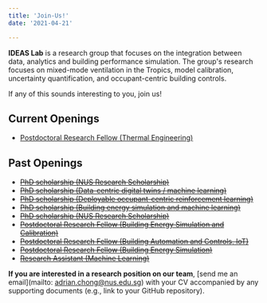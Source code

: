 ```yaml
---
title: 'Join-Us!'
date: '2021-04-21'

---
```




**IDEAS Lab** is a research group that focuses on the integration between data, analytics and building performance simulation. The group's research focuses on mixed-mode ventilation in the Tropics, model calibration, uncertainty quantification, and occupant-centric building controls. 

If any of this sounds interesting to you, join us!

## Current Openings 
- [Postdoctoral Research Fellow (Thermal Engineering)](./2025_NUS_Local_Cooling_RF.pdf)

## Past Openings
- [~~PhD scholarship (NUS Research Scholarship)~~](./2025_NUS_PhD_Scholarship.pdf)
- [~~PhD scholarship (Data-centric digital twins / machine learning)~~](./2024_NUS_PhD_Scholarship.pdf)
- [~~PhD scholarship (Deployable occupant-centric reinforcement learning)~~](./2023_PhD_Scholarship.pdf)
- [~~PhD scholarship (Building energy simulation and machine learning)~~](./2023_NUS_PhD_Scholarship.pdf)
- [~~PhD scholarship (NUS Research Scholarship)~~](./NUS_PhD_Scholarship.pdf)
- [~~Postdoctoral Research Fellow (Building Energy Simulation and Calibration)~~](./RF_BES_SBB2.pdf)
- [~~Postdoctoral Research Fellow (Building Automation and Controls, IoT)~~](./RF_Controls_CoT.pdf)
- [~~Postdoctoral Research Fellow (Building Energy Simulation)~~](./RF_BES_CoT.pdf)
- [~~Research Assistant (Machine Learning)~~](./RA_DataScience_CoT.pdf)

<strong>If you are interested in a research position on our team</strong>, [send me an email](mailto: adrian.chong@nus.edu.sg) with your CV accompanied by any supporting documents (e.g., link to your GitHub repository). 





